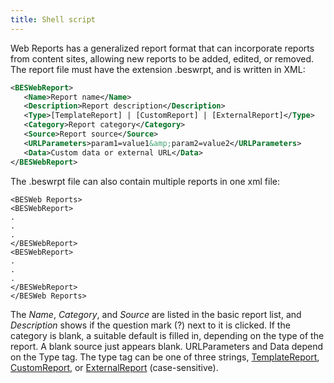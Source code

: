 ```yaml
---
title: Shell script
---
```


Web Reports has a generalized report format that can incorporate reports from
content sites, allowing new reports to be added, edited, or removed. The report file
must have the extension .beswrpt, and is written in XML:


```xml
<BESWebReport>
   <Name>Report name</Name>
   <Description>Report description</Description>
   <Type>[TemplateReport] | [CustomReport] | [ExternalReport]</Type>
   <Category>Report category</Category>
   <Source>Report source</Source>
   <URLParameters>param1=value1&amp;param2=value2</URLParameters>
   <Data>Custom data or external URL</Data>
</BESWebReport>
```

The .beswrpt file can also contain multiple reports in one xml file:

```
<BESWeb Reports>
<BESWebReport>
.
.
.
</BESWebReport>
<BESWebReport>
.
.
.
</BESWebReport>
</BESWeb Reports>
```

The *Name*, *Category*, and *Source* are listed in the basic report list, and *Description*
shows if the question mark (?) next to it is clicked. If the category is blank, a
suitable default is filled in, depending on the type of the report. A blank source
just appears blank.
URLParameters and Data depend on the Type tag. The type tag can be one of three
strings, [TemplateReport](./template_report.html), [CustomReport](./custom_report.html), 
or [ExternalReport](./external_report.html) (case-sensitive).
